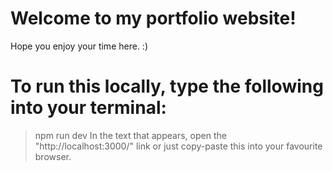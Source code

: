 # Welcome to my portfolio website! #
Hope you enjoy your time here.
:)

# To run this locally, type the following into your terminal:
> npm run dev
In the text that appears, open the "http://localhost:3000/" link or just copy-paste this into your favourite browser.
